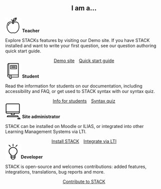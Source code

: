 <center><b><h2>I am a...</h2></b></center>

<div class="container">
	<div class="row">
	<div class="col-lg-6">
		<div class="row mt-3">
			<img src="../img/apple.svg" alt="Apple" height="50" width="50" style="vertical-align: text-bottom;"/>&nbsp;<h4 style="display:inline;">Teacher</h4>
			<p>Explore STACKs features by visiting our Demo site. If you have STACK installed and want to write your first question, see our question authoring quick start guide.</p>
		</div>
		<div>
			<center><a class="btn btn-primary btn-lg" href="https://stack-demo.maths.ed.ac.uk/demo/?redirect=0" role="button">Demo site</a>&emsp;<a class="btn btn-primary btn-lg" href="missingLink" role="button">Quick start guide</a></center>
		</div>
	</div>
	<div class="col-lg-6">
		<div class="row mt-3">
			<img src="../img/student_book.svg" alt="Student" height="50" width="50" style="vertical-align: text-bottom;"/>&nbsp;<h4 style="display:inline;">Student</h4>
			<p>
			Read the information for students on our documentation, including accessibility and FAQ, or get used to STACK syntax with our syntax quiz.</p>
		</div>
		<div>
			<center><a class="btn btn-primary btn-lg" href="missingLink" role="button">Info for students</a>&emsp;<a class="btn btn-primary btn-lg" href="https://stack2.maths.ed.ac.uk/demo2018/mod/quiz/view.php?id=1362" role="button">Syntax quiz</a></center>
		</div>
	</div>
	</div>
	<div class="row mt-4">
	<div class="col-lg-6">
		<div class="row mt-3">
			<img src="../img/site_admin.svg" alt="Site administrator" height="50" width="50" style="vertical-align: text-bottom;"/>&nbsp;<h4 style="display:inline;">Site administrator</h4>
			<p>STACK can be installed on Moodle or ILIAS, or integrated into other Learning Management Systems via LTI.</p>
		</div>
		<div>
			<center><a class="btn btn-primary btn-lg" href="MissinglIkn" role="button">Install STACK</a>&emsp;<a class="btn btn-primary btn-lg" href="MissinglIkn" role="button">Integrate via LTI</a>
		</div>
	</div>
	<div class="col-lg-6">
		<div class="row mt-3">
			<img src="../img/developer.svg" alt="Developer" height="50" width="50" style="vertical-align: text-bottom;"/><h4 style="display:inline;">Developer</h4>
			<p>STACK is open-source and welcomes contributions: added features, integrations, translations, bug reports and more.</p>
		</div>
		<div>
			<center><a class="btn btn-primary btn-lg" href="missingLink" role="button">Contribute to STACK</a></center>
		</div>
	</div>
	</div>
</div>